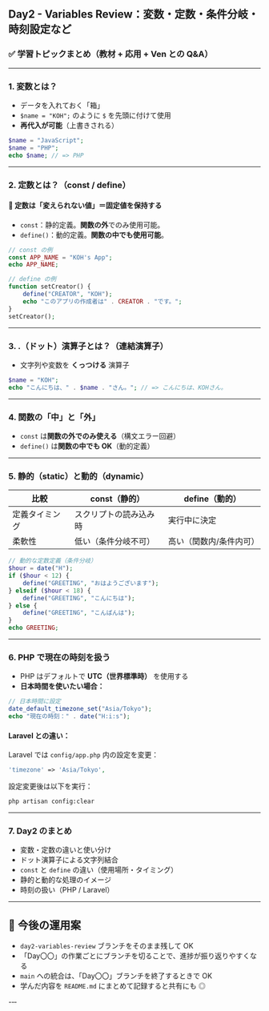 ## Day2 - Variables Review：変数・定数・条件分岐・時刻設定など

### ✅ 学習トピックまとめ（教材 + 応用 + Ven との Q&A）

---

### 1. 変数とは？

- データを入れておく「箱」
- `$name = "KOH";` のように `$` を先頭に付けて使用
- **再代入が可能**（上書きされる）

```php
$name = "JavaScript";
$name = "PHP";
echo $name; // => PHP
```

---

### 2. 定数とは？（const / define）

#### 🧱 定数は「変えられない値」＝固定値を保持する

- `const`：静的定義。**関数の外**でのみ使用可能。
- `define()`：動的定義。**関数の中でも使用可能**。

```php
// const の例
const APP_NAME = "KOH's App";
echo APP_NAME;

// define の例
function setCreator() {
    define("CREATOR", "KOH");
    echo "このアプリの作成者は" . CREATOR . "です。";
}
setCreator();
```

---

### 3. .（ドット）演算子とは？（連結演算子）

- 文字列や変数を **くっつける** 演算子

```php
$name = "KOH";
echo "こんにちは、" . $name . "さん。"; // => こんにちは、KOHさん。
```

---

### 4. 関数の「中」と「外」

- `const` は**関数の外でのみ使える**（構文エラー回避）
- `define()` は**関数の中でも OK**（動的定義）

---

### 5. 静的（static）と動的（dynamic）

| 比較           | const（静的）          | define（動的）          |
| -------------- | ---------------------- | ----------------------- |
| 定義タイミング | スクリプトの読み込み時 | 実行中に決定            |
| 柔軟性         | 低い（条件分岐不可）   | 高い（関数内/条件内可） |

```php
// 動的な定数定義（条件分岐）
$hour = date("H");
if ($hour < 12) {
    define("GREETING", "おはようございます");
} elseif ($hour < 18) {
    define("GREETING", "こんにちは");
} else {
    define("GREETING", "こんばんは");
}
echo GREETING;
```

---

### 6. PHP で現在の時刻を扱う

- PHP はデフォルトで **UTC（世界標準時）** を使用する
- **日本時間を使いたい場合：**

```php
// 日本時間に設定
date_default_timezone_set("Asia/Tokyo");
echo "現在の時刻：" . date("H:i:s");
```

#### Laravel との違い：

Laravel では `config/app.php` 内の設定を変更：

```php
'timezone' => 'Asia/Tokyo',
```

設定変更後は以下を実行：

```bash
php artisan config:clear
```

---

### 7. Day2 のまとめ

- 変数・定数の違いと使い分け
- ドット演算子による文字列結合
- `const` と `define` の違い（使用場所・タイミング）
- 静的と動的な処理のイメージ
- 時刻の扱い（PHP / Laravel）

---

## 🔁 今後の運用案

- `day2-variables-review` ブランチをそのまま残して OK
- 「Day〇〇」の作業ごとにブランチを切ることで、進捗が振り返りやすくなる
- `main` への統合は、「Day〇〇」ブランチを終了するときで OK
- 学んだ内容を `README.md` にまとめて記録すると共有にも ◎

-‐‐